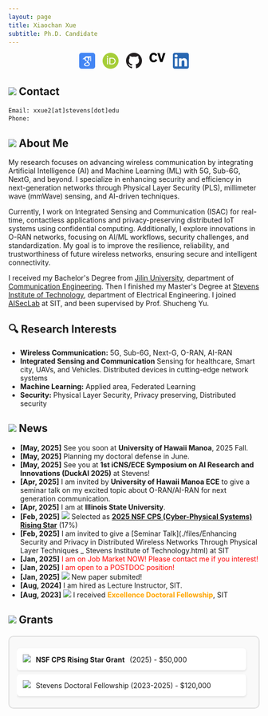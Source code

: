 ```yaml
---
layout: page
title: Xiaochan Xue
subtitle: Ph.D. Candidate
---
```

<div style="display: flex; justify-content: center; gap: 15px; flex-wrap: wrap;">
<a href="https://scholar.google.com/citations?user=rhcjOdQAAAAJ&hl=en" target="_blank">
  <img src="./img/google-scholar.png" alt="Google Scholar" width="32" class="social-icon">
</a>
<a href="https://orcid.org/0000-0003-0432-0581" target="_blank">
  <img src="./img/orcid.png" alt="ORCID" width="32" class="social-icon">
</a>
<a href="https://github.com/XueShannon" target="_blank">
  <img src="./img/github.png" alt="GitHub" width="32" class="social-icon">
</a>
<a href="./files/CV_Xiaochan.pdf" download class="cv-download">
  <img src="./img/cv.png" alt="CV" width="32" class="social-icon">
</a>
<a href="https://www.linkedin.com/in/xiaochan-xue-2b7b75227/" target="_blank">
  <img src="./img/linkedin.png" alt="LinkedIn" width="32" class="social-icon">
</a>
</div>

## <img src="../img/contact.png" height="50px"> Contact

```
Email: xxue2[at]stevens[dot]edu
Phone: 
```

## <img src="../img/career.png" height="50px"> About Me
My research focuses on advancing wireless communication by integrating Artificial Intelligence (AI) and Machine Learning (ML) with 5G, Sub-6G, NextG, and beyond. I specialize in enhancing security and efficiency in next-generation networks through Physical Layer Security (PLS), millimeter wave (mmWave) sensing, and AI-driven techniques.

Currently, I work on Integrated Sensing and Communication (ISAC) for real-time, contactless applications and privacy-preserving distributed IoT systems using confidential computing. Additionally, I explore innovations in O-RAN networks, focusing on AI/ML workflows, security challenges, and standardization. My goal is to improve the resilience, reliability, and trustworthiness of future wireless networks, ensuring secure and intelligent connectivity.

I received my Bachelor's Degree from [Jilin University](https://www.jlu.edu.cn/), department of [Communication Engineering](https://dce.jlu.edu.cn/). Then I finished my Master's Degree at [Stevens Institute of Technology](https://www.stevens.edu/), department of Electrical Engineering. I joined [AISecLab](https://www.stevens.edu/icns-center-for-innovative-computing-and-networked-systems/aiseclab) at SIT, and been supervised by Prof. Shucheng Yu.

## 🔍 Research Interests

- **Wireless Communication:** 5G, Sub-6G, Next-G, O-RAN, AI-RAN
- **Integrated Sensing and Communication** Sensing for healthcare, Smart city, UAVs, and Vehicles. Distributed devices in cutting-edge network systems
- **Machine Learning:** Applied area, Federated Learning
- **Security:** Physical Layer Security, Privacy preserving, Distributed security

## <img src="../img/news.png" height="50px"> News
- **[May, 2025]** See you soon at **University of Hawaii Manoa**, 2025 Fall.
- **[May, 2025]** Planning my doctoral defense in June.
- **[May, 2025]** See you at **1st iCNS/ECE Symposium on AI Research and Innovations (DuckAI 2025)** at Stevens!
- **[Apr, 2025]** I am invited by **University of Hawaii Manoa ECE** to give a seminar talk on my excited topic about O-RAN/AI-RAN for next generation communication.
- **[Apr, 2025]** I am at **Illinois State University**.
- **[Feb, 2025]** <img src="../img/award.png" height="30px"> Selected as **[2025 NSF CPS (Cyber-Physical Systems) Rising Star](https://cps-vo.org/group/CPSRisingStarsWorkshop25)** (17%)
- **[Feb, 2025]** I am invited to give a [Seminar Talk](./files/Enhancing Security and Privacy in Distributed Wireless Networks Through Physical Layer Techniques _ Stevens Institute of Technology.html) at SIT 
- **[Jan, 2025]** <span style="color:red;">I am on Job Market NOW! Please contact me if you interest!</span>
- **[Jan, 2025]** <span style="color:red;">I am open to a POSTDOC position!</span>
- **[Jan, 2025]** <img src="../img/fireworks.png" height="30px"> New paper submited!
- **[Aug, 2024]** I am hired as Lecture Instructor, SIT.
- **[Aug, 2023]** <img src="../img/award.png" height="30px"> I received <span style="color:orange;">**Excellence Doctoral Fellowship**</span>, SIT

## <img src="../img/money.png" height="50px"> Grants

<div class="grants-box">
  <div class="grants-scroll">
    <!-- 资助项目列表 -->
    <div class="grant-item">
      <img src="../img/award.png" height="20px"> 
      <strong>NSF CPS Rising Star Grant</strong> (2025) - $50,000
    </div>
    <div class="grant-item">
      <img src="../img/award.png" height="20px"> 
      Stevens Doctoral Fellowship (2023-2025) - $120,000
    </div>
    <!-- 更多项目... -->
  </div>
</div>

<style>
/* 固定高度滚动框样式 */
.grants-box {
  border: 2px solid #e0e0e0;
  border-radius: 10px;
  padding: 15px;
  margin: 20px 0;
  background: #f9f9f9;
}

.grants-scroll {
  max-height: 250px;  /* 固定高度 */
  overflow-y: auto;   /* 垂直滚动条 */
  padding-right: 10px;
}

/* 单个资助项目样式 */
.grant-item {
  padding: 12px;
  margin: 8px 0;
  background: white;
  border-radius: 6px;
  box-shadow: 0 2px 4px rgba(0,0,0,0.1);
  display: flex;
  align-items: center;
  gap: 10px;
}

/* 滚动条美化 */
.grants-scroll::-webkit-scrollbar {
  width: 8px;
}
.grants-scroll::-webkit-scrollbar-thumb {
  background: #888; 
  border-radius: 4px;
}
</style>
